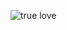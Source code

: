 ![true love](https://www.history.com/.image/ar_16:9%2Cc_fill%2Ccs_srgb%2Cfl_progressive%2Cg_faces:center%2Cq_auto:good%2Cw_768/MTY1ODIxNzY5MTc5OTk3Mjc3/andrew-carnegie-gettyimages-871449296.jpg)

